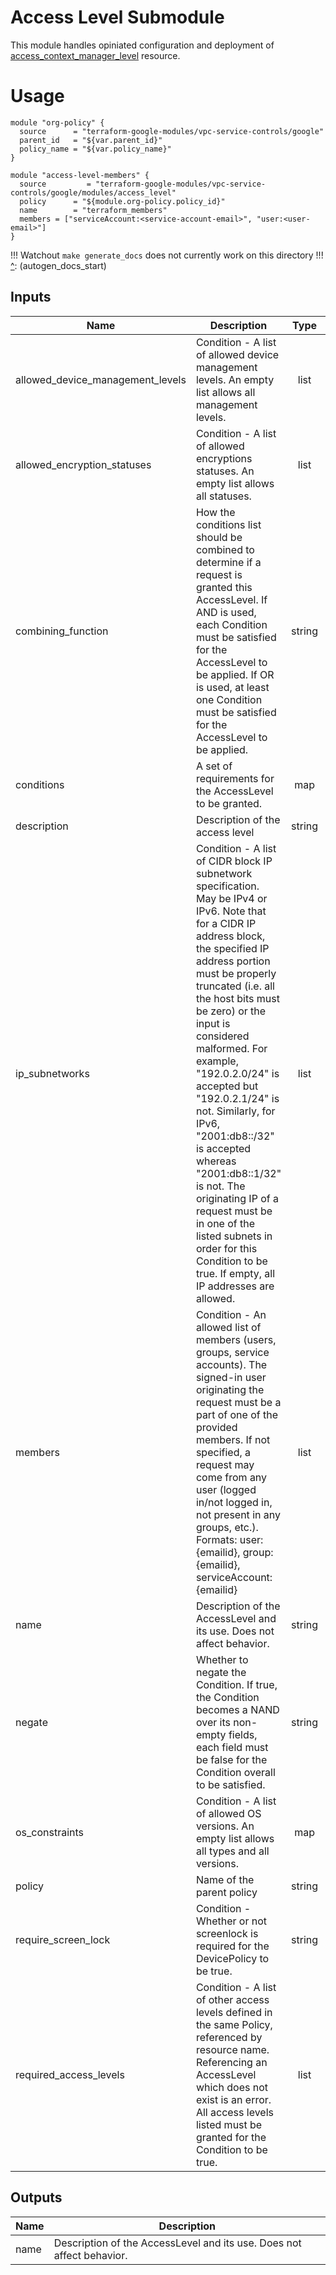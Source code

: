# Access Level Submodule

This module handles opiniated configuration and deployment of [access_context_manager_level](https://www.terraform.io/docs/providers/google/r/access_context_manager_access_level.html) resource.

# Usage 
```hcl
module "org-policy" {
  source      = "terraform-google-modules/vpc-service-controls/google"
  parent_id   = "${var.parent_id}"
  policy_name = "${var.policy_name}"
}

module "access-level-members" {
  source         = "terraform-google-modules/vpc-service-controls/google/modules/access_level"
  policy      = "${module.org-policy.policy_id}"
  name        = "terraform_members"
  members = ["serviceAccount:<service-account-email>", "user:<user-email>"]
}
```

!!! Watchout `make generate_docs` does not currently work on this directory !!!
[^]: (autogen_docs_start)

## Inputs

| Name | Description | Type | Default | Required |
|------|-------------|:----:|:-----:|:-----:|
| allowed\_device\_management\_levels | Condition - A list of allowed device management levels. An empty list allows all management levels. | list | `<list>` | no |
| allowed\_encryption\_statuses | Condition - A list of allowed encryptions statuses. An empty list allows all statuses. | list | `<list>` | no |
| combining\_function | How the conditions list should be combined to determine if a request is granted this AccessLevel. If AND is used, each Condition must be satisfied for the AccessLevel to be applied. If OR is used, at least one Condition must be satisfied for the AccessLevel to be applied. | string | `"AND"` | no |
| conditions | A set of requirements for the AccessLevel to be granted. | map | `<map>` | no |
| description | Description of the access level | string | `""` | no |
| ip\_subnetworks | Condition - A list of CIDR block IP subnetwork specification. May be IPv4 or IPv6. Note that for a CIDR IP address block, the specified IP address portion must be properly truncated (i.e. all the host bits must be zero) or the input is considered malformed. For example, "192.0.2.0/24" is accepted but "192.0.2.1/24" is not. Similarly, for IPv6, "2001:db8::/32" is accepted whereas "2001:db8::1/32" is not. The originating IP of a request must be in one of the listed subnets in order for this Condition to be true. If empty, all IP addresses are allowed. | list | `<list>` | no |
| members | Condition - An allowed list of members (users, groups, service accounts). The signed-in user originating the request must be a part of one of the provided members. If not specified, a request may come from any user (logged in/not logged in, not present in any groups, etc.). Formats: user:{emailid}, group:{emailid}, serviceAccount:{emailid} | list | `<list>` | no |
| name | Description of the AccessLevel and its use. Does not affect behavior. | string | n/a | yes |
| negate | Whether to negate the Condition. If true, the Condition becomes a NAND over its non-empty fields, each field must be false for the Condition overall to be satisfied. | string | `"false"` | no |
| os\_constraints | Condition - A list of allowed OS versions. An empty list allows all types and all versions. | map | `<map>` | no |
| policy | Name of the parent policy | string | n/a | yes |
| require\_screen\_lock | Condition - Whether or not screenlock is required for the DevicePolicy to be true. | string | `"false"` | no |
| required\_access\_levels | Condition - A list of other access levels defined in the same Policy, referenced by resource name. Referencing an AccessLevel which does not exist is an error. All access levels listed must be granted for the Condition to be true. | list | `<list>` | no |

## Outputs

| Name | Description |
|------|-------------|
| name | Description of the AccessLevel and its use. Does not affect behavior. |

[^]: (autogen_docs_end)
